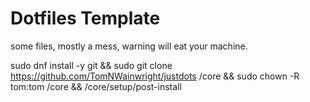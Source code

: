 Dotfiles Template
=================



some files, mostly a mess, warning will eat your machine.


sudo dnf install -y git  && sudo  git clone https://github.com/TomNWainwright/justdots /core && sudo chown -R  tom:tom /core && /core/setup/post-install
